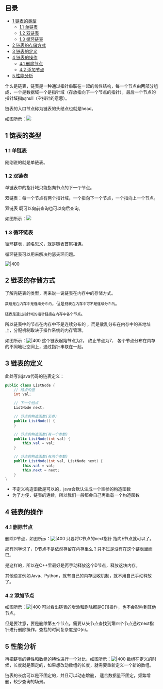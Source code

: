 ## 目录

- [1 链表的类型](#1%20%E9%93%BE%E8%A1%A8%E7%9A%84%E7%B1%BB%E5%9E%8B)
	- [1.1 单链表](#1.1%20%E5%8D%95%E9%93%BE%E8%A1%A8)
	- [1.2 双链表](#1.2%20%E5%8F%8C%E9%93%BE%E8%A1%A8)
	- [1.3 循环链表](#1.3%20%E5%BE%AA%E7%8E%AF%E9%93%BE%E8%A1%A8)
- [2 链表的存储方式](#2%20%E9%93%BE%E8%A1%A8%E7%9A%84%E5%AD%98%E5%82%A8%E6%96%B9%E5%BC%8F)
- [3 链表的定义](#3%20%E9%93%BE%E8%A1%A8%E7%9A%84%E5%AE%9A%E4%B9%89)
- [4 链表的操作](#4%20%E9%93%BE%E8%A1%A8%E7%9A%84%E6%93%8D%E4%BD%9C)
	- [4.1 删除节点](#4.1%20%E5%88%A0%E9%99%A4%E8%8A%82%E7%82%B9)
	- [4.2 添加节点](#4.2%20%E6%B7%BB%E5%8A%A0%E8%8A%82%E7%82%B9)
- [5 性能分析](#5%20%E6%80%A7%E8%83%BD%E5%88%86%E6%9E%90)


什么是链表，链表是一种通过指针串联在一起的线性结构，每一个节点由两部分组成，一个是数据域一个是指针域（存放指向下一个节点的指针），最后一个节点的指针域指向null（空指针的意思）。

链表的入口节点称为链表的头结点也就是head。

如图所示：![](https://image-for.oss-cn-guangzhou.aliyuncs.com/for-obsidian/Java_Study/2_%E5%AD%A6%E4%B9%A0%E7%AC%94%E8%AE%B0/1_Java%E8%AF%AD%E8%A8%80%E6%A0%B8%E5%BF%83/1_Java%E5%9F%BA%E7%A1%80/1_Java%E5%A4%8D%E4%B9%A0%E7%AC%94%E8%AE%B0/Pasted%20image%2020240317094638.png)
## 1 链表的类型

### 1.1 单链表

刚刚说的就是单链表。
### 1.2 双链表

单链表中的指针域只能指向节点的下一个节点。

双链表：每一个节点有两个指针域，一个指向下一个节点，一个指向上一个节点。

双链表 既可以向前查询也可以向后查询。

如图所示：![](https://image-for.oss-cn-guangzhou.aliyuncs.com/for-obsidian/Java_Study/2_%E5%AD%A6%E4%B9%A0%E7%AC%94%E8%AE%B0/1_Java%E8%AF%AD%E8%A8%80%E6%A0%B8%E5%BF%83/1_Java%E5%9F%BA%E7%A1%80/1_Java%E5%A4%8D%E4%B9%A0%E7%AC%94%E8%AE%B0/Pasted%20image%2020240317094722.png)
### 1.3 循环链表

循环链表，顾名思义，就是链表首尾相连。

循环链表可以用来解决约瑟夫环问题。

![|400](https://image-for.oss-cn-guangzhou.aliyuncs.com/for-obsidian/Java_Study/2_%E5%AD%A6%E4%B9%A0%E7%AC%94%E8%AE%B0/1_Java%E8%AF%AD%E8%A8%80%E6%A0%B8%E5%BF%83/1_Java%E5%9F%BA%E7%A1%80/1_Java%E5%A4%8D%E4%B9%A0%E7%AC%94%E8%AE%B0/Pasted%20image%2020240317094741.png)
## 2 链表的存储方式

了解完链表的类型，再来说一说链表在内存中的存储方式。

`数组是在内存中是连续分布的`，但是`链表在内存中可不是连续分布的`。

`链表是通过指针域的指针链接在内存中各个节点`。

所以链表中的节点在内存中不是连续分布的 ，而是散乱分布在内存中的某地址上，分配机制取决于操作系统的内存管理。

如图所示：![|400](https://image-for.oss-cn-guangzhou.aliyuncs.com/for-obsidian/Java_Study/2_%E5%AD%A6%E4%B9%A0%E7%AC%94%E8%AE%B0/1_Java%E8%AF%AD%E8%A8%80%E6%A0%B8%E5%BF%83/1_Java%E5%9F%BA%E7%A1%80/1_Java%E5%A4%8D%E4%B9%A0%E7%AC%94%E8%AE%B0/Pasted%20image%2020240317094816.png)
这个链表起始节点为2， 终止节点为7， 各个节点分布在内存的不同地址空间上，通过指针串联在一起。
## 3 链表的定义

此处写出java代码的链表定义：
```java
public class ListNode {
    // 结点的值
    int val;

    // 下一个结点
    ListNode next;

    // 节点的构造函数(无参)
    public ListNode() {
    }

    // 节点的构造函数(有一个参数)
    public ListNode(int val) {
        this.val = val;
    }

    // 节点的构造函数(有两个参数)
    public ListNode(int val, ListNode next) {
        this.val = val;
        this.next = next;
    }
}
```

- 不定义构造函数是可以的，java会默认生成一个空参的构造函数
- 为了方便，链表的连续，所以我们一般都会自己再重载一个构造函数

## 4 链表的操作

### 4.1 删除节点

删除D节点，如图所示：![|400](https://image-for.oss-cn-guangzhou.aliyuncs.com/for-obsidian/Java_Study/2_%E5%AD%A6%E4%B9%A0%E7%AC%94%E8%AE%B0/1_Java%E8%AF%AD%E8%A8%80%E6%A0%B8%E5%BF%83/1_Java%E5%9F%BA%E7%A1%80/1_Java%E5%A4%8D%E4%B9%A0%E7%AC%94%E8%AE%B0/Pasted%20image%2020240317095224.png)
只要将C节点的next指针 指向E节点就可以了。

那有同学说了，D节点不是依然存留在内存里么？只不过是没有在这个链表里而已。

是这样的，所以在C++里最好是再手动释放这个D节点，释放这块内存。

其他语言例如Java、Python，就有自己的内存回收机制，就不用自己手动释放了。
### 4.2 添加节点

如图所示：![|400](https://image-for.oss-cn-guangzhou.aliyuncs.com/for-obsidian/Java_Study/2_%E5%AD%A6%E4%B9%A0%E7%AC%94%E8%AE%B0/1_Java%E8%AF%AD%E8%A8%80%E6%A0%B8%E5%BF%83/1_Java%E5%9F%BA%E7%A1%80/1_Java%E5%A4%8D%E4%B9%A0%E7%AC%94%E8%AE%B0/Pasted%20image%2020240317095256.png)
可以看出链表的增添和删除都是O(1)操作，也不会影响到其他节点。

但是要注意，要是删除第五个节点，需要从头节点查找到第四个节点通过next指针进行删除操作，查找的时间复杂度是O(n)。
## 5 性能分析

再把链表的特性和数组的特性进行一个对比，如图所示：![|400](https://image-for.oss-cn-guangzhou.aliyuncs.com/for-obsidian/Java_Study/2_%E5%AD%A6%E4%B9%A0%E7%AC%94%E8%AE%B0/1_Java%E8%AF%AD%E8%A8%80%E6%A0%B8%E5%BF%83/1_Java%E5%9F%BA%E7%A1%80/1_Java%E5%A4%8D%E4%B9%A0%E7%AC%94%E8%AE%B0/Pasted%20image%2020240317095325.png)
数组在定义的时候，长度就是固定的，如果想改动数组的长度，就需要重新定义一个新的数组。

链表的长度可以是不固定的，并且可以动态增删， 适合数据量不固定，频繁增删，较少查询的场景。